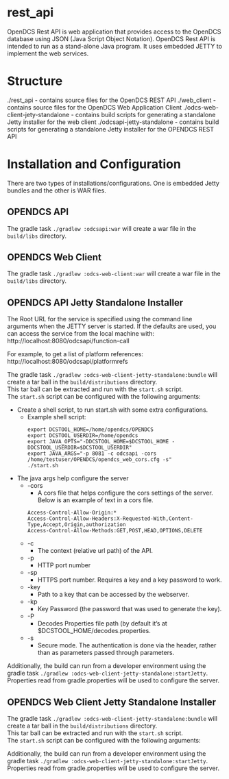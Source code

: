 # rest_api
OpenDCS Rest API is web application that provides access to the OpenDCS database using JSON (Java Script Object Notation).
OpenDCS Rest API is intended to run as a stand-alone Java program. It uses embedded JETTY to implement the web services.

# Structure
./rest_api - contains source files for the OpenDCS REST API
./web_client - contains source files for the OpenDCS Web Application Client
./odcs-web-client-jety-standalone - contains build scripts for generating a standalone Jetty installer for the web client
./odcsapi-jetty-standalone - contains build scripts for generating a standalone Jetty installer for the OPENDCS REST API   

# Installation and Configuration
There are two types of installations/configurations.  One is embedded Jetty bundles and the other is WAR files.

## OPENDCS API
The gradle task `./gradlew :odcsapi:war` will create a war file in the `build/libs` directory.

## OPENDCS Web Client
The gradle task `./gradlew :odcs-web-client:war` will create a war file in the `build/libs` directory.

##	OPENDCS API Jetty Standalone Installer

The Root URL for the service is specified using the command line arguments when the JETTY server is started. If the defaults are used, you can access the service from the local machine with:
http://localhost:8080/odcsapi/function-call

For example, to get a list of platform references:
http://localhost:8080/odcsapi/platformrefs

The gradle task `./gradlew :odcs-web-client-jetty-standalone:bundle` will create a tar ball in the `build/distributions` directory.  
This tar ball can be extracted and run with the `start.sh` script.  
The `start.sh` script can be configured with the following arguments:

-	Create a shell script, to run start.sh with some extra configurations.
     - Example shell script:
        ```
        export DCSTOOL_HOME=/home/opendcs/OPENDCS
        export DCSTOOL_USERDIR=/home/opendcs
        export JAVA_OPTS="-DDCSTOOL_HOME=$DCSTOOL_HOME -DDCSTOOL_USERDIR=$DCSTOOL_USERDIR"
        export JAVA_ARGS="-p 8081 -c odcsapi -cors /home/testuser/OPENDCS/opendcs_web_cors.cfg -s"
        ./start.sh
        ```
- The java args help configure the server
     - -cors
          -	A cors file that helps configure the cors settings of the server.  Below is an example of text in a cors file.
          ```
          Access-Control-Allow-Origin:*
          Access-Control-Allow-Headers:X-Requested-With,Content-Type,Accept,Origin,authorization
          Access-Control-Allow-Methods:GET,POST,HEAD,OPTIONS,DELETE
          ```
     - -c
       - The context (relative url path) of the API.
  - -p
      - HTTP port number
  - -sp
    - HTTPS port number.  Requires a key and a key password to work.
  - -key
    - Path to a key that can be accessed by the webserver.
  - -kp
    - Key Password (the password that was used to generate the key).
  - -P
    - Decodes Properties file path (by default it’s at $DCSTOOL_HOME/decodes.properties.
  - -s
    - Secure mode.  The authentication is done via the header, rather than as parameters passed through parameters.

Additionally, the build can run from a developer environment using the gradle task `./gradlew :odcs-web-client-jetty-standalone:startJetty`.
Properties read from gradle.properties will be used to configure the server.

##	OPENDCS Web Client Jetty Standalone Installer
The gradle task `./gradlew :odcs-web-client-jetty-standalone:bundle` will create a tar ball in the `build/distributions` directory.  
This tar ball can be extracted and run with the `start.sh` script.  
The `start.sh` script can be configured with the following arguments:

Additionally, the build can run from a developer environment using the gradle task `./gradlew :odcs-web-client-jetty-standalone:startJetty`.
Properties read from gradle.properties will be used to configure the server.


